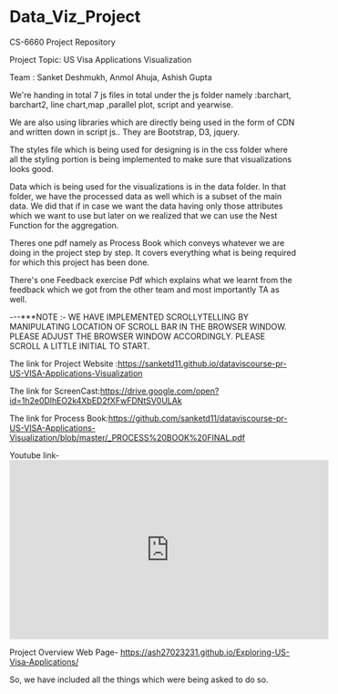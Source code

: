 # Data_Viz_Project
CS-6660 Project Repository 

Project Topic: US Visa Applications Visualization

Team : Sanket Deshmukh, Anmol Ahuja, Ashish Gupta


We're handing in total 7 js files in total under the js folder namely :barchart, barchart2, line chart,map ,parallel plot, script and yearwise.

We are also using libraries which are directly being used in the form of CDN and written down in script js.. They are Bootstrap, D3, jquery.

The styles file which is being used for designing is in the css folder where all the styling portion is being implemented to make sure that visualizations looks good.

Data which is being used for the visualizations is in the data folder. In that folder, we have the processed data as well which is a subset of the main data. We did that if in case we want the data having only those attributes which we want to use but later on we realized that we can use the Nest Function for the aggregation.

Theres one pdf namely as Process Book which conveys whatever we are doing in the project step by step. It covers everything what is being required for which this project has been done.

There's one Feedback exercise Pdf which explains what we learnt from the feedback which we got from the other team and most importantly TA as well.

---***NOTE :- WE HAVE IMPLEMENTED SCROLLYTELLING BY MANIPULATING LOCATION OF SCROLL BAR IN THE BROWSER WINDOW. PLEASE ADJUST THE BROWSER WINDOW ACCORDINGLY. PLEASE SCROLL A LITTLE INITIAL TO START.


The link for Project Website :https://sanketd11.github.io/dataviscourse-pr-US-VISA-Applications-Visualization


The link for ScreenCast:https://drive.google.com/open?id=1h2e0DlhEO2k4XbED2fXFwFDNtSV0ULAk


The link for Process Book:https://github.com/sanketd11/dataviscourse-pr-US-VISA-Applications-Visualization/blob/master/_PROCESS%20BOOK%20FINAL.pdf

Youtube link- <iframe width="560" height="315" src="https://www.youtube.com/embed/wgcuUP_ujBk" frameborder="0" allowfullscreen></iframe>

Project Overview Web Page- https://ash27023231.github.io/Exploring-US-Visa-Applications/

So, we have included all the things which were being asked to do so.
